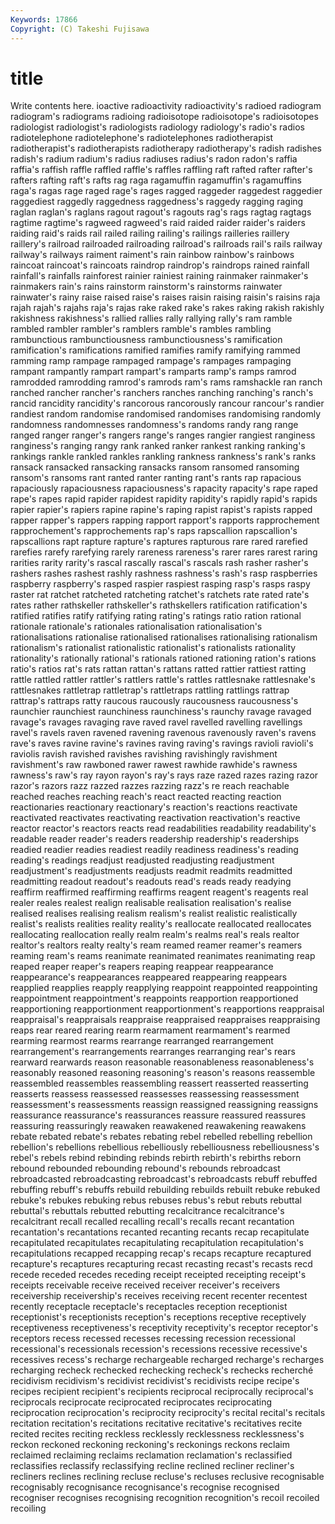 ```yaml
---
Keywords: 17866 
Copyright: (C) Takeshi Fujisawa
---
```


# title

Write contents here.
ioactive radioactivity radioactivity's radioed radiogram radiogram's radiograms radioing radioisotope
radioisotope's radioisotopes radiologist radiologist's radiologists radiology radiology's radio's radios radiotelephone
radiotelephone's radiotelephones radiotherapist radiotherapist's radiotherapists radiotherapy radiotherapy's radish radishes radish's
radium radium's radius radiuses radius's radon radon's raffia raffia's raffish
raffle raffled raffle's raffles raffling raft rafted rafter rafter's rafters
rafting raft's rafts rag raga ragamuffin ragamuffin's ragamuffins raga's ragas
rage raged rage's rages ragged raggeder raggedest raggedier raggediest raggedly
raggedness raggedness's raggedy ragging raging raglan raglan's raglans ragout ragout's
ragouts rag's rags ragtag ragtags ragtime ragtime's ragweed ragweed's raid
raided raider raider's raiders raiding raid's raids rail railed railing
railing's railings railleries raillery raillery's railroad railroaded railroading railroad's railroads
rail's rails railway railway's railways raiment raiment's rain rainbow rainbow's
rainbows raincoat raincoat's raincoats raindrop raindrop's raindrops rained rainfall rainfall's
rainfalls rainforest rainier rainiest raining rainmaker rainmaker's rainmakers rain's rains
rainstorm rainstorm's rainstorms rainwater rainwater's rainy raise raised raise's raises
raisin raising raisin's raisins raja rajah rajah's rajahs raja's rajas
rake raked rake's rakes raking rakish rakishly rakishness rakishness's rallied
rallies rally rallying rally's ram ramble rambled rambler rambler's ramblers
ramble's rambles rambling rambunctious rambunctiousness rambunctiousness's ramification ramification's ramifications ramified
ramifies ramify ramifying rammed ramming ramp rampage rampaged rampage's rampages
rampaging rampant rampantly rampart rampart's ramparts ramp's ramps ramrod ramrodded
ramrodding ramrod's ramrods ram's rams ramshackle ran ranch ranched rancher
rancher's ranchers ranches ranching ranching's ranch's rancid rancidity rancidity's rancorous
rancorously rancour rancour's randier randiest random randomise randomised randomises randomising
randomly randomness randomnesses randomness's randoms randy rang range ranged ranger
ranger's rangers range's ranges rangier rangiest ranginess ranginess's ranging rangy
rank ranked ranker rankest ranking ranking's rankings rankle rankled rankles
rankling rankness rankness's rank's ranks ransack ransacked ransacking ransacks ransom
ransomed ransoming ransom's ransoms rant ranted ranter ranting rant's rants
rap rapacious rapaciously rapaciousness rapaciousness's rapacity rapacity's rape raped rape's
rapes rapid rapider rapidest rapidity rapidity's rapidly rapid's rapids rapier
rapier's rapiers rapine rapine's raping rapist rapist's rapists rapped rapper
rapper's rappers rapping rapport rapport's rapports rapprochement rapprochement's rapprochements rap's
raps rapscallion rapscallion's rapscallions rapt rapture rapture's raptures rapturous rare
rared rarefied rarefies rarefy rarefying rarely rareness rareness's rarer rares
rarest raring rarities rarity rarity's rascal rascally rascal's rascals rash
rasher rasher's rashers rashes rashest rashly rashness rashness's rash's rasp
raspberries raspberry raspberry's rasped raspier raspiest rasping rasp's rasps raspy
raster rat ratchet ratcheted ratcheting ratchet's ratchets rate rated rate's
rates rather rathskeller rathskeller's rathskellers ratification ratification's ratified ratifies ratify
ratifying rating rating's ratings ratio ration rational rationale rationale's rationales
rationalisation rationalisation's rationalisations rationalise rationalised rationalises rationalising rationalism rationalism's rationalist
rationalistic rationalist's rationalists rationality rationality's rationally rational's rationals rationed rationing
ration's rations ratio's ratios rat's rats rattan rattan's rattans ratted
rattier rattiest ratting rattle rattled rattler rattler's rattlers rattle's rattles
rattlesnake rattlesnake's rattlesnakes rattletrap rattletrap's rattletraps rattling rattlings rattrap rattrap's
rattraps ratty raucous raucously raucousness raucousness's raunchier raunchiest raunchiness raunchiness's
raunchy ravage ravaged ravage's ravages ravaging rave raved ravel ravelled
ravelling ravellings ravel's ravels raven ravened ravening ravenous ravenously raven's
ravens rave's raves ravine ravine's ravines raving raving's ravings ravioli
ravioli's raviolis ravish ravished ravishes ravishing ravishingly ravishment ravishment's raw
rawboned rawer rawest rawhide rawhide's rawness rawness's raw's ray rayon
rayon's ray's rays raze razed razes razing razor razor's razors
razz razzed razzes razzing razz's re reach reachable reached reaches
reaching reach's react reacted reacting reaction reactionaries reactionary reactionary's reaction's
reactions reactivate reactivated reactivates reactivating reactivation reactivation's reactive reactor reactor's
reactors reacts read readabilities readability readability's readable reader reader's readers
readership readership's readerships readied readier readies readiest readily readiness readiness's
reading reading's readings readjust readjusted readjusting readjustment readjustment's readjustments readjusts
readmit readmits readmitted readmitting readout readout's readouts read's reads ready
readying reaffirm reaffirmed reaffirming reaffirms reagent reagent's reagents real realer
reales realest realign realisable realisation realisation's realise realised realises realising
realism realism's realist realistic realistically realist's realists realities reality reality's
reallocate reallocated reallocates reallocating reallocation really realm realm's realms real's
reals realtor realtor's realtors realty realty's ream reamed reamer reamer's
reamers reaming ream's reams reanimate reanimated reanimates reanimating reap reaped
reaper reaper's reapers reaping reappear reappearance reappearance's reappearances reappeared reappearing
reappears reapplied reapplies reapply reapplying reappoint reappointed reappointing reappointment reappointment's
reappoints reapportion reapportioned reapportioning reapportionment reapportionment's reapportions reappraisal reappraisal's reappraisals
reappraise reappraised reappraises reappraising reaps rear reared rearing rearm rearmament
rearmament's rearmed rearming rearmost rearms rearrange rearranged rearrangement rearrangement's rearrangements
rearranges rearranging rear's rears rearward rearwards reason reasonable reasonableness reasonableness's
reasonably reasoned reasoning reasoning's reason's reasons reassemble reassembled reassembles reassembling
reassert reasserted reasserting reasserts reassess reassessed reassesses reassessing reassessment reassessment's
reassessments reassign reassigned reassigning reassigns reassurance reassurance's reassurances reassure reassured
reassures reassuring reassuringly reawaken reawakened reawakening reawakens rebate rebated rebate's
rebates rebating rebel rebelled rebelling rebellion rebellion's rebellions rebellious rebelliously
rebelliousness rebelliousness's rebel's rebels rebind rebinding rebinds rebirth rebirth's rebirths
reborn rebound rebounded rebounding rebound's rebounds rebroadcast rebroadcasted rebroadcasting rebroadcast's
rebroadcasts rebuff rebuffed rebuffing rebuff's rebuffs rebuild rebuilding rebuilds rebuilt
rebuke rebuked rebuke's rebukes rebuking rebus rebuses rebus's rebut rebuts
rebuttal rebuttal's rebuttals rebutted rebutting recalcitrance recalcitrance's recalcitrant recall recalled
recalling recall's recalls recant recantation recantation's recantations recanted recanting recants
recap recapitulate recapitulated recapitulates recapitulating recapitulation recapitulation's recapitulations recapped recapping
recap's recaps recapture recaptured recapture's recaptures recapturing recast recasting recast's
recasts recd recede receded recedes receding receipt receipted receipting receipt's
receipts receivable receive received receiver receiver's receivers receivership receivership's receives
receiving recent recenter recentest recently receptacle receptacle's receptacles reception receptionist
receptionist's receptionists reception's receptions receptive receptively receptiveness receptiveness's receptivity receptivity's
receptor receptor's receptors recess recessed recesses recessing recession recessional recessional's
recessionals recession's recessions recessive recessive's recessives recess's recharge rechargeable recharged
recharge's recharges recharging recheck rechecked rechecking recheck's rechecks recherché recidivism
recidivism's recidivist recidivist's recidivists recipe recipe's recipes recipient recipient's recipients
reciprocal reciprocally reciprocal's reciprocals reciprocate reciprocated reciprocates reciprocating reciprocation reciprocation's
reciprocity reciprocity's recital recital's recitals recitation recitation's recitations recitative recitative's
recitatives recite recited recites reciting reckless recklessly recklessness recklessness's reckon
reckoned reckoning reckoning's reckonings reckons reclaim reclaimed reclaiming reclaims reclamation
reclamation's reclassified reclassifies reclassify reclassifying recline reclined recliner recliner's recliners
reclines reclining recluse recluse's recluses reclusive recognisable recognisably recognisance recognisance's
recognise recognised recogniser recognises recognising recognition recognition's recoil recoiled recoiling
